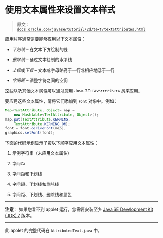 # 使用文本属性来设置文本样式

> 原文：[`docs.oracle.com/javase/tutorial/2d/text/textattributes.html`](https://docs.oracle.com/javase/tutorial/2d/text/textattributes.html)

应用程序通常需要能够应用以下文本属性：

+   *下划线* – 在文本下方绘制的线

+   *删除线* – 通过文本绘制的水平线

+   *上标*或*下标* – 文本或字母略高于一行或相应地低于一行

+   *字间距* – 调整字符之间的空间

这些以及其他文本属性可以通过使用 Java 2D `TextAttribute` 类来应用。

要应用这些文本属性，请将它们添加到 `Font` 对象中。例如：

```java
Map<TextAttribute, Object> map =
    new Hashtable<TextAttribute, Object>();
map.put(TextAttribute.KERNING,
    TextAttribute.KERNING_ON);
font = font.deriveFont(map);
graphics.setFont(font);

```

下面的代码示例显示了按以下顺序应用文本属性：

1.  示例字符串（未应用文本属性）

1.  字间距

1.  字间距和下划线

1.  字间距、下划线和删除线

1.  字间距、下划线、删除线和颜色

<applet code="AttributedText" archive="examples/lib/AttributedTextApplet.jar" alt="AttributedText applet" width="300" height="250"><param name="permissions" value="sandbox"></applet>

* * *

**注意：** 如果您看不到 applet 运行，您需要安装至少 [Java SE Development Kit (JDK) 7](http://www.oracle.com/technetwork/java/javase/downloads/index.html) 版本。

* * *

此 applet 的完整代码在 `AttributedText.java` 中。
